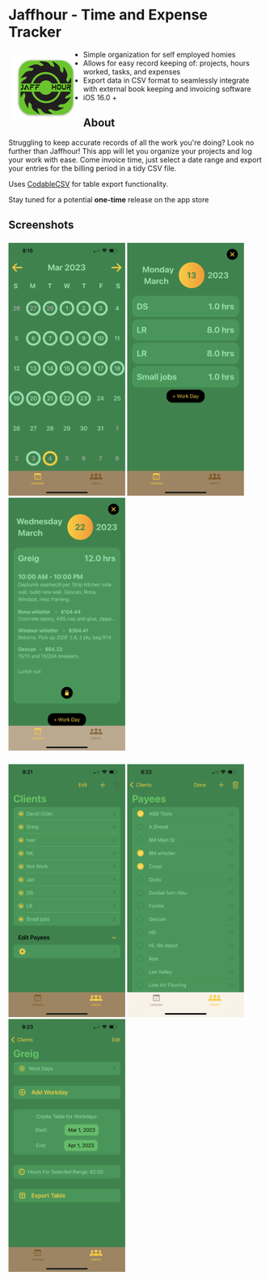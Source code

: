 # Jaffhour - Time and Expense Tracker

<img src="./jaffhour/Assets.xcassets/AppIcon.appiconset/mac128.png" align="left" hspace="10" vspace="10">

- Simple organization for self employed homies 
- Allows for easy record keeping of: projects, hours worked, tasks, and expenses
- Export data in CSV format to seamlessly integrate with external book keeping and invoicing software
- iOS 16.0 +


## About

Struggling to keep accurate records of all the work you're doing? Look no further than Jaffhour! This app will let you organize your projects and log your work with ease. Come invoice time, just select a date range and export your entries for the billing period in a tidy CSV file.

Uses [CodableCSV](https://github.com/dehesa/CodableCSV) for table export functionality.

Stay tuned for a potential **one-time** release on the app store

## Screenshots

<h3>
  <img src="./demo_images/IMG_8218.PNG" height="500px">
  <img src="./demo_images/IMG_8219.PNG" height="500px">
  <img src="./demo_images/IMG_8220.PNG" height="500px">
</h3>

<h3>
  <img src="./demo_images/IMG_8221.PNG" height="500px">
  <img src="./demo_images/IMG_8222.PNG" height="500px">
  <img src="./demo_images/IMG_8223.PNG" height="500px">
</h3>
